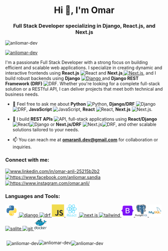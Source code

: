 <h1 align="center">Hi 👋, I'm Omar</h1>
<h3 align="center">Full Stack Developer specializing in Django, React.js, and Next.js</h3>

<p align="left">
  <img src="https://komarev.com/ghpvc/?username=anliomar-dev&label=Profile%20views&color=0e75b6&style=flat" alt="anliomar-dev" />
</p>

<p align="left">
  <a href="https://github.com/ryo-ma/github-profile-trophy">
    <img src="https://github-profile-trophy.vercel.app/?username=anliomar-dev" alt="anliomar-dev" />
  </a>
</p>

<p>
  I'm a passionate Full Stack Developer with a strong focus on building efficient and scalable web applications. I specialize in creating dynamic and interactive frontends using 
  <strong>React.js</strong> <a href="https://react.dev/" style="text-decoration: none;"><img src="https://img.shields.io/badge/React-20232A?style=for-the-badge&logo=react&logoColor=61DAFB" alt="React" height="20"/> </a>
  and <strong>Next.js</strong><a href="https://nextjs.org/"> <img src="https://img.shields.io/badge/Next.js-000000?style=for-the-badge&logo=nextdotjs&logoColor=white" alt="Next.js" height="20"/></a>, and I build robust backends using 
  <strong>Django</strong> <a href="https://www.djangoproject.com/"><img src="https://img.shields.io/badge/Django-092E20?style=for-the-badge&logo=django&logoColor=white" alt="Django" height="20"/> </a>
  and <strong>Django REST Framework (DRF)</strong> <img src="https://img.shields.io/badge/DRF-ff1709?style=for-the-badge&logo=django&logoColor=white&color=ff1709&labelColor=gray" alt="DRF" height="20"/>. Whether you're looking for a complete full-stack solution or a RESTful API, I can deliver projects that meet both technical and business needs.
</p>

- 💬 Feel free to ask me about **Python** <img src="https://img.shields.io/badge/Python-3670A0?style=for-the-badge&logo=python&logoColor=ffdd54" alt="Python" height="20"/>, **Django/DRF** <img src="https://img.shields.io/badge/Django-092E20?style=for-the-badge&logo=django&logoColor=white" alt="Django" height="20"/><img src="https://img.shields.io/badge/DRF-ff1709?style=for-the-badge&logo=django&logoColor=white&color=ff1709&labelColor=gray" alt="DRF" height="20"/>, **JavaScript** <img src="https://img.shields.io/badge/JavaScript-323330?style=for-the-badge&logo=javascript&logoColor=F7DF1E" alt="JavaScript" height="20"/>, **React** <img src="https://img.shields.io/badge/React-20232A?style=for-the-badge&logo=react&logoColor=61DAFB" alt="React" height="20"/>, **Next.js** <img src="https://img.shields.io/badge/Next.js-000000?style=for-the-badge&logo=nextdotjs&logoColor=white" alt="Next.js" height="20"/>.

- 🚀 I build **REST APIs** <img src="https://img.shields.io/badge/API-FF9900?style=for-the-badge&logo=api&logoColor=white" alt="API" height="20"/>, full-stack applications using **React/Django** <img src="https://img.shields.io/badge/React-20232A?style=for-the-badge&logo=react&logoColor=61DAFB" alt="React" height="20"/><img src="https://img.shields.io/badge/Django-092E20?style=for-the-badge&logo=django&logoColor=white" alt="Django" height="20"/> or **Next.js/DRF** <img src="https://img.shields.io/badge/Next.js-000000?style=for-the-badge&logo=nextdotjs&logoColor=white" alt="Next.js" height="20"/><img src="https://img.shields.io/badge/DRF-ff1709?style=for-the-badge&logo=django&logoColor=white&color=ff1709&labelColor=gray" alt="DRF" height="20"/>, and other scalable solutions tailored to your needs.

- 📫 You can reach me at **omaranli.dev@gmail.com** for collaboration or inquiries.


<h3 align="left">Connect with me:</h3>
<p align="left">
<a href="https://www.linkedin.com/in/omar-anli-25215b2b2/" target="blank"><img align="center" src="https://raw.githubusercontent.com/rahuldkjain/github-profile-readme-generator/master/src/images/icons/Social/linked-in-alt.svg" alt="www.linkedin.com/in/omar-anli-25215b2b2" height="30" width="40" /></a>
<a href="https://fb.com/https://www.facebook.com/anliomar.sandia" target="blank"><img align="center" src="https://raw.githubusercontent.com/rahuldkjain/github-profile-readme-generator/master/src/images/icons/Social/facebook.svg" alt="https://www.facebook.com/anliomar.sandia" height="30" width="40" /></a>
<a href="https://instagram.com/https://www.instagram.com/omar.anli/" target="blank"><img align="center" src="https://raw.githubusercontent.com/rahuldkjain/github-profile-readme-generator/master/src/images/icons/Social/instagram.svg" alt="https://www.instagram.com/omar.anli/" height="30" width="40" /></a>
</p>

<h3 align="left">Languages and Tools:</h3>
<p align="left">
  <a href="https://www.python.org" target="_blank" rel="noreferrer">
    <img src="https://raw.githubusercontent.com/devicons/devicon/master/icons/python/python-original.svg" alt="python" width="40" height="40"/>
  </a>
  <a href="https://www.djangoproject.com/" target="_blank" rel="noreferrer">
    <img src="https://cdn.worldvectorlogo.com/logos/django.svg" alt="django" width="40" height="40"/>
  </a>
  <a href="https://www.django-rest-framework.org/" target="_blank" rel="noreferrer">
    <img src="https://miro.medium.com/v2/resize:fit:1000/1*IDSKJ-wKp62TVgeOVf-SaA.png" alt="drf" width="40" height="40"/>
  </a>
  <a href="https://developer.mozilla.org/en-US/docs/Web/JavaScript" target="_blank" rel="noreferrer">
    <img src="https://raw.githubusercontent.com/devicons/devicon/master/icons/javascript/javascript-original.svg" alt="javascript" width="40" height="40"/>
  </a>
  <a href="https://reactjs.org/" target="_blank" rel="noreferrer">
    <img src="https://raw.githubusercontent.com/devicons/devicon/master/icons/react/react-original-wordmark.svg" alt="react" width="40" height="40"/>
  </a>
  <a href="https://nextjs.org/" target="_blank" rel="noreferrer">
    <img src="https://www.logiciels.pro/wp-content/uploads/2024/11/next-js-avis-prix-fonctionnalites-alternatives.webp" alt="next.js" width="40" height="40"/>
  </a>
  <a href="https://tailwindcss.com/" target="_blank" rel="noreferrer">
    <img src="https://www.vectorlogo.zone/logos/tailwindcss/tailwindcss-icon.svg" alt="tailwind" width="40" height="40"/>
  </a>
  <a href="https://getbootstrap.com" target="_blank" rel="noreferrer">
    <img src="https://raw.githubusercontent.com/devicons/devicon/master/icons/bootstrap/bootstrap-original.svg" alt="bootstrap" width="40" height="40"/>
  </a>
  <a href="https://www.postgresql.org" target="_blank" rel="noreferrer">
    <img src="https://raw.githubusercontent.com/devicons/devicon/master/icons/postgresql/postgresql-original-wordmark.svg" alt="postgresql" width="40" height="40"/>
  </a>
  <a href="https://www.mysql.com/" target="_blank" rel="noreferrer">
    <img src="https://raw.githubusercontent.com/devicons/devicon/master/icons/mysql/mysql-original-wordmark.svg" alt="mysql" width="40" height="40"/>
  </a>
  <a href="https://www.sqlite.org/" target="_blank" rel="noreferrer">
    <img src="https://www.vectorlogo.zone/logos/sqlite/sqlite-icon.svg" alt="sqlite" width="40" height="40"/>
  </a>
  <a href="https://git-scm.com/" target="_blank" rel="noreferrer">
    <img src="https://www.vectorlogo.zone/logos/git-scm/git-scm-icon.svg" alt="git" width="40" height="40"/>
  </a>
  <a href="https://www.docker.com/" target="_blank" rel="noreferrer">
    <img src="https://raw.githubusercontent.com/devicons/devicon/master/icons/docker/docker-original-wordmark.svg" alt="docker" width="40" height="40"/>
  </a>
</p>
<div style="display: flex;">
  <p>&nbsp;<img align="center" src="https://github-readme-stats.vercel.app/api?username=serialcoder-io&show_icons=true&locale=en" alt="anliomar-dev" /></p>
<p><img align="left" src="https://github-readme-stats.vercel.app/api/top-langs?username=serialcoder-io&show_icons=true&locale=en&layout=compact" alt="anliomar-dev" /></p>
<p><img align="center" src="https://github-readme-streak-stats.herokuapp.com/?user=anliomar-dev&" alt="anliomar-dev" /></p>
</div>

